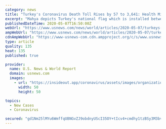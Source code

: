 ```yaml
---
category: news
title: "Turkey's Coronavirus Death Toll Rises by 57 to 3,641: Health Ministry"
excerpt: "Mahya depicts Turkey's national flag which is installed between the minarets of Camlica mosque, as the outbreak of the coronavirus disease (COVID-19) continues in Istanbul, Turkey, April 28, 2020. REUTERS/Mehmet Emin CaliskanReuters ISTANBUL (Reuters) - The number of people who have died from COVID-19 in Turkey has risen by 57 in the last 24 hours to 3,"
publishedDateTime: 2020-05-07T16:50:00Z
webUrl: "https://www.usnews.com/news/world/articles/2020-05-07/turkeys-coronavirus-death-toll-rises-by-57-to-3-641-health-ministry"
ampWebUrl: "https://www.usnews.com/news/world/articles/2020-05-07/turkeys-coronavirus-death-toll-rises-by-57-to-3-641-health-ministry?context=amp"
cdnAmpWebUrl: "https://www-usnews-com.cdn.ampproject.org/c/s/www.usnews.com/news/world/articles/2020-05-07/turkeys-coronavirus-death-toll-rises-by-57-to-3-641-health-ministry?context=amp"
type: article
quality: 135
heat: 135
published: true

provider:
  name: U.S. News & World Report
  domain: usnews.com
  images:
    - url: "https://insideout.app/coronavirus/assets/images/organizations/usnews.com-50x50.jpg"
      width: 50
      height: 50

topics:
  - New Cases
  - Coronavirus

secured: "gd1Nm25lMYu6WmffqUBNGvZJ9obdnyUScI35OY+tIcv4+cmdhy1tzBSy3M3bvjDbd99SS6E4gyPDhfbfJnQAar/LahoS0XraYjriVnZAwcPqmVKCMJbPACl9+PPLnrxzZMYQBuZ8VyHW4tqlHDgcFXFFM8LWKRs74MFO22Qrb0cXJkmb1Pxt/RjZmKTtWoUeySYTAcy20cBn5Ca2CX+pXXIpfyDLV84QE9uJXhXkzEagSoYlYYg001hnL1DaBDKQOzCD22FH7T6yEzG7+F3DeU/NDnSZHXUuorjGoaRfxAKxzpO0pW5CCQsjLjANgwIEBHOy/EJJE3q0KgZ9knymAojVOSFj5p/YWFx15QU7F+K4B1jAoTOU0CKo+x2fmworEiapS+Uq3nC4eUjgVNeyOMqQ/vrcFAc9uCg+3SpvbsLaf51Rul5LGJEejHHTBdGVYmdbe1EO/KdX7DelQpqBPYmEL+sp2TcqeizNXbYueyM=;4n0uIEDKaVjGWZa0pNyeOQ=="
---
```


